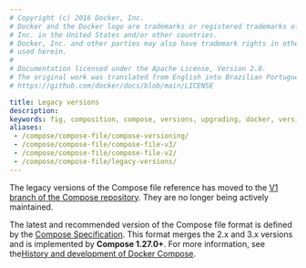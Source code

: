 ```yaml
---
# Copyright (c) 2016 Docker, Inc.
# Docker and the Docker logo are trademarks or registered trademarks of Docker,
# Inc. in the United States and/or other countries.
# Docker, Inc. and other parties may also have trademark rights in other terms
# used herein.
#
# Documentation licensed under the Apache License, Version 2.0.
# The original work was translated from English into Brazilian Portuguese.
# https://github.com/docker/docs/blob/main/LICENSE

title: Legacy versions
description:
keywords: fig, composition, compose, versions, upgrading, docker, version 3, docker compose 3
aliases:
 - /compose/compose-file/compose-versioning/
 - /compose/compose-file/compose-file-v3/
 - /compose/compose-file/compose-file-v2/
 - /compose/compose-file/legacy-versions/
---
```

The legacy versions of the Compose file reference has moved to the [V1 branch of the Compose repository](https://github.com/docker/compose/tree/v1/docs). They are no longer being actively maintained. 

The latest and recommended version of the Compose file format is defined by the [Compose Specification](_index.md). This format merges the 2.x and 3.x versions and is implemented by **Compose 1.27.0+**. For more information, see the[History and development of Docker Compose](/manuals/compose/intro/history.md). 
